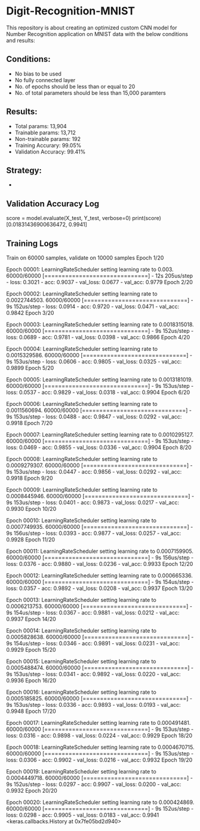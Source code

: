 # Digit-Recognition-MNIST

This repository is about creating an optimized custom CNN model for Number Recognition application on MNIST data with the below conditions and results:

## Conditions:
- No bias to be used
- No fully connected layer
- No. of epochs should be less than or equal to 20
- No. of total parameters should be less than 15,000 paramters

## Results:
- Total params: 13,904
- Trainable params: 13,712
- Non-trainable params: 192
- Training Accurary: 99.05%
- Validation Accuracy: 99.41%

## Strategy:
- 

## Validation Accuracy Log
score = model.evaluate(X_test, Y_test, verbose=0)
print(score)
[0.01831436900636472, 0.9941]

## Training Logs

Train on 60000 samples, validate on 10000 samples
Epoch 1/20

Epoch 00001: LearningRateScheduler setting learning rate to 0.003.
60000/60000 [==============================] - 12s 205us/step - loss: 0.3021 - acc: 0.9037 - val_loss: 0.0677 - val_acc: 0.9779
Epoch 2/20

Epoch 00002: LearningRateScheduler setting learning rate to 0.0022744503.
60000/60000 [==============================] - 9s 152us/step - loss: 0.0914 - acc: 0.9720 - val_loss: 0.0471 - val_acc: 0.9842
Epoch 3/20

Epoch 00003: LearningRateScheduler setting learning rate to 0.0018315018.
60000/60000 [==============================] - 9s 152us/step - loss: 0.0689 - acc: 0.9781 - val_loss: 0.0398 - val_acc: 0.9866
Epoch 4/20

Epoch 00004: LearningRateScheduler setting learning rate to 0.0015329586.
60000/60000 [==============================] - 9s 153us/step - loss: 0.0606 - acc: 0.9805 - val_loss: 0.0325 - val_acc: 0.9899
Epoch 5/20

Epoch 00005: LearningRateScheduler setting learning rate to 0.0013181019.
60000/60000 [==============================] - 9s 153us/step - loss: 0.0537 - acc: 0.9829 - val_loss: 0.0318 - val_acc: 0.9904
Epoch 6/20

Epoch 00006: LearningRateScheduler setting learning rate to 0.0011560694.
60000/60000 [==============================] - 9s 153us/step - loss: 0.0488 - acc: 0.9847 - val_loss: 0.0292 - val_acc: 0.9918
Epoch 7/20

Epoch 00007: LearningRateScheduler setting learning rate to 0.0010295127.
60000/60000 [==============================] - 9s 153us/step - loss: 0.0469 - acc: 0.9855 - val_loss: 0.0336 - val_acc: 0.9904
Epoch 8/20

Epoch 00008: LearningRateScheduler setting learning rate to 0.0009279307.
60000/60000 [==============================] - 9s 153us/step - loss: 0.0447 - acc: 0.9856 - val_loss: 0.0292 - val_acc: 0.9918
Epoch 9/20

Epoch 00009: LearningRateScheduler setting learning rate to 0.0008445946.
60000/60000 [==============================] - 9s 153us/step - loss: 0.0401 - acc: 0.9873 - val_loss: 0.0217 - val_acc: 0.9930
Epoch 10/20

Epoch 00010: LearningRateScheduler setting learning rate to 0.0007749935.
60000/60000 [==============================] - 9s 156us/step - loss: 0.0393 - acc: 0.9877 - val_loss: 0.0257 - val_acc: 0.9928
Epoch 11/20

Epoch 00011: LearningRateScheduler setting learning rate to 0.0007159905.
60000/60000 [==============================] - 9s 156us/step - loss: 0.0376 - acc: 0.9880 - val_loss: 0.0236 - val_acc: 0.9933
Epoch 12/20

Epoch 00012: LearningRateScheduler setting learning rate to 0.000665336.
60000/60000 [==============================] - 9s 154us/step - loss: 0.0357 - acc: 0.9892 - val_loss: 0.0208 - val_acc: 0.9937
Epoch 13/20

Epoch 00013: LearningRateScheduler setting learning rate to 0.0006213753.
60000/60000 [==============================] - 9s 154us/step - loss: 0.0367 - acc: 0.9881 - val_loss: 0.0212 - val_acc: 0.9937
Epoch 14/20

Epoch 00014: LearningRateScheduler setting learning rate to 0.0005828638.
60000/60000 [==============================] - 9s 154us/step - loss: 0.0346 - acc: 0.9891 - val_loss: 0.0231 - val_acc: 0.9929
Epoch 15/20

Epoch 00015: LearningRateScheduler setting learning rate to 0.0005488474.
60000/60000 [==============================] - 9s 153us/step - loss: 0.0341 - acc: 0.9892 - val_loss: 0.0220 - val_acc: 0.9936
Epoch 16/20

Epoch 00016: LearningRateScheduler setting learning rate to 0.0005185825.
60000/60000 [==============================] - 9s 153us/step - loss: 0.0336 - acc: 0.9893 - val_loss: 0.0193 - val_acc: 0.9948
Epoch 17/20

Epoch 00017: LearningRateScheduler setting learning rate to 0.000491481.
60000/60000 [==============================] - 9s 153us/step - loss: 0.0316 - acc: 0.9898 - val_loss: 0.0224 - val_acc: 0.9929
Epoch 18/20

Epoch 00018: LearningRateScheduler setting learning rate to 0.0004670715.
60000/60000 [==============================] - 9s 153us/step - loss: 0.0306 - acc: 0.9902 - val_loss: 0.0216 - val_acc: 0.9932
Epoch 19/20

Epoch 00019: LearningRateScheduler setting learning rate to 0.0004449718.
60000/60000 [==============================] - 9s 152us/step - loss: 0.0297 - acc: 0.9907 - val_loss: 0.0200 - val_acc: 0.9932
Epoch 20/20

Epoch 00020: LearningRateScheduler setting learning rate to 0.000424869.
60000/60000 [==============================] - 9s 152us/step - loss: 0.0298 - acc: 0.9905 - val_loss: 0.0183 - val_acc: 0.9941
<keras.callbacks.History at 0x7fe05bd2d940>
